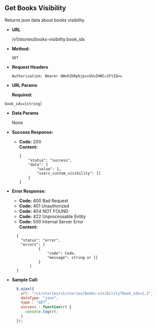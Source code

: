**Get Books Visibility**
----
  Returns json data about books visibility.

* **URL**

  /v1/stories/books-visibility:book_ids

* **Method:**

  `GET`

*  **Request Headers**

    `Authorization: Bearer QWxhZGRpbjpvcGVuIHNlc2FtZQ==`
     
*  **URL Params**
    
   **Required:**
    
  `book_ids=[string]`

* **Data Params**

  None

* **Success Response:**

  * **Code:** 200 <br />
    **Content:** 
    ```
    {
        "status": "success",
        "data": {
            "value": 1,
            "users_custom_visibility": []
        }
    }
    ```
 
* **Error Response:**

    * **Code:** 400 Bad Request <br />
    * **Code:** 401 Unauthorized <br />
    * **Code:** 404 NOT FOUND<br />
    * **Code:** 422 Unprocessable Entity <br />
    * **Code:** 500 Internal Server Error<br />
      **Content:** 
    ```
      {  
        "status": "error",
        "errors": [
                {
                    "code": Code,
                    "message": string or []
                }
            ]
      }
    ```

* **Sample Call:**

  ```javascript
    $.ajax({
      url: "/v1/stories/v1/stories/books-visibility?book_ids=1,2",
      dataType: "json",
      type : "GET",
      success : function(r) {
        console.log(r);
      }
    });
  ```